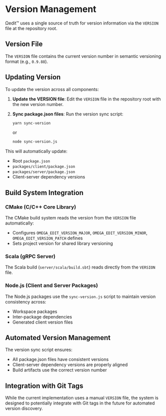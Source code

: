 # Version Management

Ωedit™ uses a single source of truth for version information via the `VERSION` file at the repository root.

## Version File

The `VERSION` file contains the current version number in semantic versioning format (e.g., `0.9.88`).

## Updating Version

To update the version across all components:

1. **Update the VERSION file**: Edit the `VERSION` file in the repository root with the new version number.

2. **Sync package.json files**: Run the version sync script:
   ```bash
   yarn sync-version
   ```
   or
   ```bash
   node sync-version.js
   ```

This will automatically update:
- Root `package.json`
- `packages/client/package.json`
- `packages/server/package.json`
- Client-server dependency versions

## Build System Integration

### CMake (C/C++ Core Library)
The CMake build system reads the version from the `VERSION` file automatically:
- Configures `OMEGA_EDIT_VERSION_MAJOR`, `OMEGA_EDIT_VERSION_MINOR`, `OMEGA_EDIT_VERSION_PATCH` defines
- Sets project version for shared library versioning

### Scala (gRPC Server)
The Scala build (`server/scala/build.sbt`) reads directly from the `VERSION` file.

### Node.js (Client and Server Packages)
The Node.js packages use the `sync-version.js` script to maintain version consistency across:
- Workspace packages
- Inter-package dependencies
- Generated client version files

## Automated Version Management

The version sync script ensures:
- All package.json files have consistent versions
- Client-server dependency versions are properly aligned
- Build artifacts use the correct version number

## Integration with Git Tags

While the current implementation uses a manual `VERSION` file, the system is designed to potentially integrate with Git tags in the future for automated version discovery.